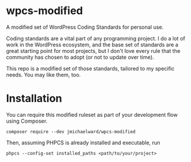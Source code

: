 # wpcs-modified
A modified set of WordPress Coding Standards for personal use.

Coding standards are a vital part of any programming project. I do a lot of work
in the WordPress ecosystem, and the base set of standards are a great starting
point for most projects, but I don't love every rule that the community has
chosen to adopt (or not to update over time).

This repo is a modified set of those standards, tailored to my specific needs.
You may like them, too.

# Installation
You can require this modified ruleset as part of your development flow using
Composer.

`composer require --dev jmichaelward/wpcs-modified`

Then, assuming PHPCS is already installed and executable, run

`phpcs --config-set installed_paths <path/to/your/project>`
